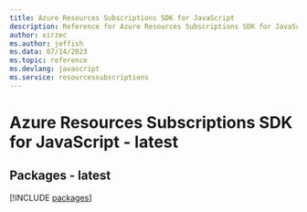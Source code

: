 ```yaml
---
title: Azure Resources Subscriptions SDK for JavaScript
description: Reference for Azure Resources Subscriptions SDK for JavaScript
author: xirzec
ms.author: jeffish
ms.data: 07/14/2023
ms.topic: reference
ms.devlang: javascript
ms.service: resourcessubscriptions
---
```

# Azure Resources Subscriptions SDK for JavaScript - latest
## Packages - latest
[!INCLUDE [packages](resources-subscriptions-index.md)]